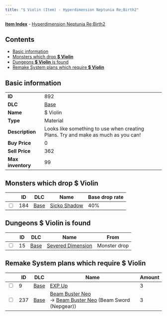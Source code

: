 ```yaml
---
title: "$ Violin (Item) - Hyperdimension Neptunia Re;Birth2"
---
```


[**Item Index**](/neptunia/rb2/item/index.html) - [Hyperdimension Neptunia Re;Birth2](/neptunia/rb2)

## Contents

- [Basic information](#basic-information)
- [Monsters which drop **$ Violin**](#monsters-which-drop-violin)
- [Dungeons **$ Violin** is found](#dungeons-violin-is-found)
- [Remake System plans which require **$ Violin**](#remake-system-plans-which-require-violin)

## Basic information

|   |   |
| -- | -- |
| **ID** | 892 |
| **DLC** | [Base](/neptunia/rb2/dlc/0-base.html) |
| **Name** | $ Violin |
| **Type** | Material |
| **Description** | Looks like something to use when creating Plans. Try and make as much as you can! |
| **Buy Price** | 0 |
| **Sell Price** | 362 |
| **Max inventory** | 99 |

## Monsters which drop **$ Violin**

|    | ID | DLC | Name | Base drop rate |
| -- | -- | --- | ---- | -------------- |
| <input type="checkbox" id="rb2-monster-0-184" class="trackbox" /> | 184 | [Base](/neptunia/rb2/dlc/0-base.html) | [Sicko Shadow](/neptunia/rb2/monster/0-184-sicko-shadow.html) | 40% |

## Dungeons **$ Violin** is found

|    | ID | DLC | Name | From |
| -- | -- | --- | ---- | ---- |
| <input type="checkbox" id="rb2-dungeon-0-15" class="trackbox" /> | 15 | [Base](/neptunia/rb2/dlc/0-base.html) | [Severed Dimension](/neptunia/rb2/dungeon/0-15-severed-dimension.html) | Monster drop |

## Remake System plans which require **$ Violin**

|    | ID | DLC | Name | Amount |
| -- | -- | --- | ---- | ------ |
| <input type="checkbox" id="rb2-remake-0-9" class="trackbox" /> | 9 | [Base](/neptunia/rb2/dlc/0-base.html) | [EXP Up](/neptunia/rb2/remake/0-9-exp-up.html) | 3 |
| <input type="checkbox" id="rb2-remake-0-237" class="trackbox" /> | 237 | [Base](/neptunia/rb2/dlc/0-base.html) | [Beam Buster Neo](/neptunia/rb2/remake/0-237-beam-buster-neo.html)<br />→ [Beam Buster Neo](/neptunia/rb2/item/0-1108-beam-buster-neo.html) (Beam Sword (Nepgear)) | 3 |